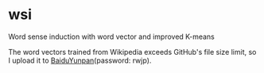 # wsi
Word sense induction with word vector and improved K-means

The word vectors trained from Wikipedia exceeds GitHub's file size limit, so I upload it to [BaiduYunpan](https://pan.baidu.com/s/1Np1UBeol2dKSSW9w0AleOQ)(password: rwjp).

